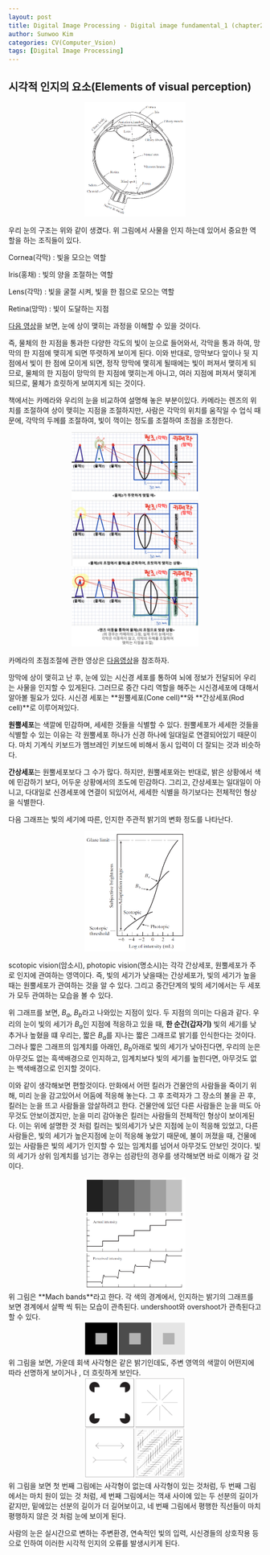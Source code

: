 ```yaml
---
layout: post
title: Digital Image Processing - Digital image fundamental_1 (chapter2), (Rafael C. Gonzales)
author: Sunwoo Kim
categories: CV(Computer_Vsion)
tags: [Digital Image Processing]
---
```


## 시각적 인지의 요소(Elements of visual perception)
<center><img src="/public/img/Digital Image Processing-Chapter2/img01.png" width="40%"></center>

우리 눈의 구조는 위와 같이 생겼다. 위 그림에서 사물을 인지 하는데 있어서 중요한 역할을 하는 조직들이 있다.

Cornea(각막) : 빛을 모으는 역할

Iris(홍채) : 빛의 양을 조절하는 역할

Lens(각막) : 빛을 굴절 시켜, 빛을 한 점으로 모으는 역할

Retina(망막) : 빛이 도달하는 지점

[다음 영상](https://www.youtube.com/watch?v=rlmIfIoyiSM)을 보면, 눈에 상이 맺히는 과정을 이해할 수 있을 
것이다.

즉, 물체의 한 지점을 통과한 다양한 각도의 빛이 눈으로 들어와서, 각막을 통과 하여, 망막의 한 지점에 맺히게 
되면 뚜렷하게 보이게 된다. 이와 반대로, 망막보다 앞이나 뒷 지점에서 빛이 한 점에 모이게 되면, 정작 망막에 
맺히게 될때에는 빛이 퍼져서 맺히게 되므로, 물체의 한 지점이 망막의 한 지점에 맺히는게 아니고, 여러 지점에 
퍼져서 맺히게 되므로, 물체가 흐릿하게 보여지게 되는 것이다.

책에서는 카메라와 우리의 눈을 비교하여 설명해 놓은 부분이있다. 카메라는 렌즈의 위치를 조절하여 상이 맺히는 
지점을 조절하지만, 사람은 각막의 위치를 움직일 수 업식 때문에, 각막의 두께를 조절하여, 빛이 꺽이는 정도를 
조절하여 초점을 조정한다.

<center><img src="/public/img/Digital Image Processing-Chapter2/img02.png" width="50%"></center>

<center><img src="/public/img/Digital Image Processing-Chapter2/img03.png" width="50%"></center>

<center><img src="/public/img/Digital Image Processing-Chapter2/img04.png" width="50%"></center>

카메라의 초점조절에 관한 영상은 [다음영상](https://www.youtube.com/watch?v=R1Md9XFSp08)을 참조하자.

  망막에 상이 맺히고 난 후, 눈에 있는 시신경 세포를 통하여 뇌에 정보가 전달되어 우리는 사물을 인지할 수 있게된다. 그러므로 중간 다리 
역할을 해주는 시신경세포에 대해서 알아볼 필요가 있다. 시신경 세포는 **원뿔세포(Cone cell)**와 **간상세포(Rod cell)**로 이루어져있다. 

**원뿔세포**는 색깔에 민감하며, 세세한 것들을 식별할 수 있다. 원뿔세포가 세세한 것들을 식별할 수 있는 이유는 각 원뿔세포 하나가 신경 하나에 
일대일로 연결되어있기 때문이다. 마치 기계식 키보드가 멤브레인 키보드에 비해서 동시 입력이 더 잘되는 것과 비슷하다.

**간상세포**는 원뿔세포보다 그 수가 많다. 하지만, 원뿔세포와는 반대로, 밝은 상황에서 색에 민감하기 보다, 어두운 상황에서의 조도에 민감하다. 
그리고, 간상세포는 일대일이 아니고, 다대일로 신경세포에 연결이 되있어서, 세세한 식별을 하기보다는 전체적인 형상을 식별한다.

다음 그래프는 빛의 세기에 따른, 인지한 주관적 밝기의 변화 정도를 나타난다.

<center><img src="/public/img/Digital Image Processing-Chapter2/img05.png" width="40%"></center>

scotopic vision(암소시), photopic vision(명소시)는 각각 간상세포, 원뿔세포가 주로 인지에 관여하는 영역이다. 즉, 빛의 세기가 낮을때는 
간상세포가, 빛의 세기가 높을때는 원뿔세포가 관여하는 것을 알 수 있다. 그리고 중간단계의 빛의 세기에서는 두 세포가 모두 관여하는 모습을 볼 
수 있다.

위 그래프를 보면, $B_a$, $B_b$라고 나와있는 지점이 있다. 두 지점의 의미는 다음과 같다. 우리의 눈이 빛의 세기가 $B_a$인 지점에 적응하고 
있을 때, **한 순간(갑자기)** 빛의 세기를 낮추거나 높혔을 떄 우리는, 짧은 $B_a$를 지나는 짧은 그래프로 밝기를 인식한다는 것이다. 그러나 
짧은 그래프의 임계치를 아래인, $B_b$아래로 빛의 세기가 낮아진다면, 우리의 눈은 아무것도 없는 흑색배경으로 인지하고, 임계치보다 빛의 세기를 
높힌다면, 아무것도 없는 백색배경으로 인지할 것이다.

이와 같이 생각해보면 편할것이다. 만화에서 어떤 킬러가 건물안의 사람들을 죽이기 위해, 미리 눈을 감고있어서 어둠에 적응해 놓는다. 그 후 
조력자가 그 장소의 불을 끈 후, 킬러는 눈을 뜨고 사람들을 암살하려고 한다. 건물안에 있던 다른 사람들은 눈을 떠도 아무것도 안보이겠지만, 
눈을 미리 감아놓은 킬러는 사람들의 전체적인 형상이 보이게된다. 이는 위에 설명한 것 처럼 킬러는 빛의세기가 낮은 지점에 눈이 적응해 있었고, 
다른 사람들은, 빛의 세기가 높은지점에 눈이 적응해 놓았기 때문에, 불이 꺼졌을 때, 건물에 있는 사람들은 빛의 세기가 인지할 수 있는 임계치를 
넘어서 아무것도 안보인 것이다. 빛의 세기가 상위 임계치를 넘기는 경우는 섬광탄의 경우를 생각해보면 바로 이해가 갈 것이다.

<center><img src="/public/img/Digital Image Processing-Chapter2/img06.png" width="40%"></center>
위 그림은 **Mach bands**라고 한다. 각 색의 경계에서, 인지하는 밝기의 그래프를 보면 경계에서 살짝 씩 튀는 모습이 관측된다. undershoot와 
overshoot가 관측된다고 할 수 있다. 

<center><img src="/public/img/Digital Image Processing-Chapter2/img07.png" width="40%"></center>
위 그림을 보면, 가운데 회색 사각형은 같은 밝기인데도, 주변 영역의 색깔이 어떤지에 따라 선명하게 보이거나 , 더 흐릿하게 보인다.

<center><img src="/public/img/Digital Image Processing-Chapter2/img08.png" width="40%"></center>
위 그림을 보면 첫 번째 그림에는 사각형이 없는데 사각형이 있는 것처럼, 두 번째 그림에서는 마치 원이 있는 것 처럼, 세 번째 그림에서는 꺽새 
사이에 있는 두 선분의 길이가 같지만, 밑에있는 선분의 길이가 더 길어보이고, 네 번째 그림에서 평행한 직선들이 마치 평행하지 않은 것 처럼 눈에 
보이게 된다.

사람의 눈은 실시간으로 변하는 주변환경, 연속적인 빛의 입력, 시신경들의 상호작용 등으로 인하여 이러한 시각적 인지의 오류를 발생시키게 된다.

